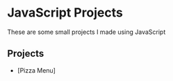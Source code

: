 # JavaScript Projects

These are some small projects I made using JavaScript
## Projects

* [Pizza Menu]
